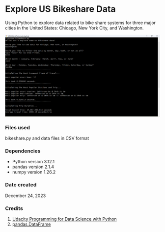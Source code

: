 # Explore US Bikeshare Data

Using Python to explore data related to bike share systems for three major cities in the United States: Chicago, New York City, and Washington.

<img src="screenshot.png">

### Files used
bikeshare.py and data files in CSV format

### Dependencies
- Python version 3.12.1
- pandas version 2.1.4
- numpy version 1.26.2

### Date created
December 24, 2023

### Credits
1. [Udacity Programming for Data Science with Python](https://learn.udacity.com/nanodegrees/nd104)
2. [pandas.DataFrame](https://pandas.pydata.org/docs/reference/api/pandas.DataFrame.html)

